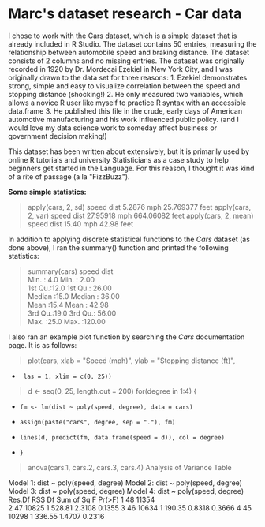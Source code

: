 # Marc's dataset research - Car data

I chose to work with the Cars dataset, which is a simple dataset that is already included in R Studio.
The dataset contains 50 entries, measuring the relationship between automobile speed and braking distance. The dataset consists of 2 columns and no missing entries.
The dataset was originally recorded in 1920 by Dr. Mordecai Ezekiel in New York City, and I was originally drawn to the data set for three reasons:
	1. Ezekiel demonstrates strong, simple and easy to visualize correlation between the speed and stopping distance (shocking!)
	2. He only measured two variables, which allows a novice R user like myself to practice R syntax with an accessible data.frame
	3. He published this file in the crude, early days of American automotive manufacturing and his work influenced public policy. (and I would love my data science work to someday affect business or government decision making!)
	
This dataset has been written about extensively, but it is primarily used by online R tutorials and university Statisticians as a case study to help beginners get started in the Language. For this reason, I thought it was kind of a rite of passage (a la "FizzBuzz").

**Some simple statistics:**
> apply(cars, 2, sd)
    		speed      dist 
 		  5.2876 mph   25.769377 feet
> apply(cars, 2, var)
    		speed      		  dist 
		 27.95918 mph		664.06082 feet
> apply(cars, 2, mean)
			speed  			dist 
			15.40 mph		42.98 feet
			
In addition to applying discrete statistical functions to the *Cars* dataset (as done above), I ran the summary() function and printed the following statistics:
> summary(cars)
     speed           dist       
 Min.   : 4.0   Min.   :  2.00  
 1st Qu.:12.0   1st Qu.: 26.00  
 Median :15.0   Median : 36.00  
 Mean   :15.4   Mean   : 42.98  
 3rd Qu.:19.0   3rd Qu.: 56.00  
 Max.   :25.0   Max.   :120.00  


I also ran an example plot function by searching the *Cars* documentation page. It is as follows:

> plot(cars, xlab = "Speed (mph)", ylab = "Stopping distance (ft)",
+      las = 1, xlim = c(0, 25))
> d <- seq(0, 25, length.out = 200)
> for(degree in 1:4) {
+     fm <- lm(dist ~ poly(speed, degree), data = cars)
+     assign(paste("cars", degree, sep = "."), fm)
+     lines(d, predict(fm, data.frame(speed = d)), col = degree)
+ }
> anova(cars.1, cars.2, cars.3, cars.4)
Analysis of Variance Table

Model 1: dist ~ poly(speed, degree)
Model 2: dist ~ poly(speed, degree)
Model 3: dist ~ poly(speed, degree)
Model 4: dist ~ poly(speed, degree)
  Res.Df   RSS Df Sum of Sq      F Pr(>F)
1     48 11354                           
2     47 10825  1    528.81 2.3108 0.1355
3     46 10634  1    190.35 0.8318 0.3666
4     45 10298  1    336.55 1.4707 0.2316
